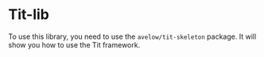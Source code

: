 # Tit-lib

To use this library, you need to use the `avelow/tit-skeleton` package.
It will show you how to use the Tit framework.